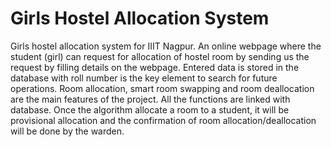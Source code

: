 # Girls Hostel Allocation System
 Girls hostel allocation system for IIIT Nagpur. An online webpage where the student (girl) can request for allocation of hostel room by sending us the request by filling details on the webpage. Entered data is stored in the database with roll number is the key element to search for future operations. Room allocation, smart room swapping and room deallocation are the main features of the project. All the functions are linked with database. Once the algorithm allocate a room to a student, it will be provisional allocation and the confirmation of room allocation/deallocation will be done by the warden. 
